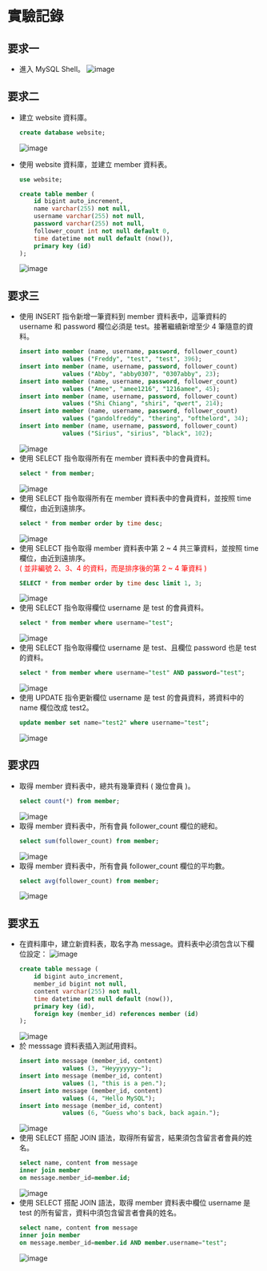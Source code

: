 # 實驗記錄

## 要求一

* 進入 MySQL Shell。
    ![image](https://user-images.githubusercontent.com/22278312/151010117-41917420-0689-46e4-8cc8-6deb650667b3.png)

## 要求二

* 建立 website 資料庫。
    ```sql
    create database website;
    ```
    ![image](https://user-images.githubusercontent.com/22278312/151010164-bdf56d1a-be42-4969-97f5-edd1a6a601e8.png)

* 使用 website 資料庫，並建立 member 資料表。
    ```sql
    use website;
    ```
    ```sql
    create table member (
        id bigint auto_increment, 
        name varchar(255) not null, 
        username varchar(255) not null, 
        password varchar(255) not null, 
        follower_count int not null default 0, 
        time datetime not null default (now()), 
        primary key (id)
    );
    ```
    ![image](https://user-images.githubusercontent.com/22278312/151010189-b8c53a74-4467-4cc5-9429-2deb26a721eb.png)

## 要求三

* 使用 INSERT 指令新增一筆資料到 member 資料表中，這筆資料的 username 和 password 欄位必須是 test。接著繼續新增至少 4 筆隨意的資料。
    ```sql
    insert into member (name, username, password, follower_count) 
                values ("Freddy", "test", "test", 396);
    insert into member (name, username, password, follower_count) 
                values ("Abby", "abby0307", "0307abby", 23);
    insert into member (name, username, password, follower_count) 
                values ("Amee", "amee1216", "1216amee", 45);
    insert into member (name, username, password, follower_count) 
                values ("Shi Chiang", "shiri", "qwert", 214);
    insert into member (name, username, password, follower_count) 
                values ("gandolfreddy", "thering", "ofthelord", 34);
    insert into member (name, username, password, follower_count) 
                values ("Sirius", "sirius", "black", 102);
    ```
    ![image](https://user-images.githubusercontent.com/22278312/151011636-3a8a0d8f-607f-45d6-9607-85e417a1119f.png)
* 使用 SELECT 指令取得所有在 member 資料表中的會員資料。
    ```sql
    select * from member;
    ```
    ![image](https://user-images.githubusercontent.com/22278312/151012562-d39227df-2404-43e5-9140-5ee3b01aea18.png)
* 使用 SELECT 指令取得所有在 member 資料表中的會員資料，並按照 time 欄位，由近到遠排序。
    ```sql
    select * from member order by time desc;
    ```
    ![image](https://user-images.githubusercontent.com/22278312/151012678-f5693553-1519-400a-b63a-6d7ba745a669.png)
* 使用 SELECT 指令取得 member 資料表中第 2 ~ 4 共三筆資料，並按照 time 欄位，由近到遠排序。<div style="color:red">( 並非編號 2、3、4 的資料，而是排序後的第 2 ~ 4 筆資料 )</div>
    ```sql
    SELECT * from member order by time desc limit 1, 3;
    ```
    ![image](https://user-images.githubusercontent.com/22278312/151012659-960ea781-39ae-4265-a156-eebdc4a1b1dd.png)
* 使用 SELECT 指令取得欄位 username 是 test 的會員資料。
    ```sql
    select * from member where username="test";
    ```
    ![image](https://user-images.githubusercontent.com/22278312/151012755-8fe4fb93-efb2-4526-8fe0-b850bf7879a3.png)
* 使用 SELECT 指令取得欄位 username 是 test、且欄位 password 也是 test 的資料。
    ```sql
    select * from member where username="test" AND password="test";
    ```
    ![image](https://user-images.githubusercontent.com/22278312/151012819-7e50fb03-d700-4a64-ade1-8418210b3fd9.png)
* 使用 UPDATE 指令更新欄位 username 是 test 的會員資料，將資料中的 name 欄位改成 test2。
    ```sql
    update member set name="test2" where username="test";
    ```
    ![image](https://user-images.githubusercontent.com/22278312/151012905-e328a465-deaf-47ac-a168-8e8e29b64e57.png)

## 要求四

* 取得 member 資料表中，總共有幾筆資料 ( 幾位會員 )。
    ```sql
    select count(*) from member;
    ```
    ![image](https://user-images.githubusercontent.com/22278312/151013016-8c10d35d-a406-42e9-99a1-f1edf2ffc9dd.png)
* 取得 member 資料表中，所有會員 follower_count 欄位的總和。
    ```sql
    select sum(follower_count) from member;
    ```
    ![image](https://user-images.githubusercontent.com/22278312/151013146-16eff36e-db03-461a-be95-04682349e9f4.png)
* 取得 member 資料表中，所有會員 follower_count 欄位的平均數。
    ```sql
    select avg(follower_count) from member;
    ```
    ![image](https://user-images.githubusercontent.com/22278312/151013210-996f9bfb-af13-46d0-ace7-32aa1a64aff4.png)

## 要求五

* 在資料庫中，建立新資料表，取名字為 message。資料表中必須包含以下欄位設定：
    ![image](https://user-images.githubusercontent.com/22278312/151016990-631d76d7-a58a-4c73-9d63-83f459501f9c.png)
    ```sql
    create table message (
        id bigint auto_increment, 
        member_id bigint not null, 
        content varchar(255) not null, 
        time datetime not null default (now()), 
        primary key (id),
        foreign key (member_id) references member (id)
    );
    ```
    ![image](https://user-images.githubusercontent.com/22278312/151013425-ce2f2425-9005-4ea1-9356-81ace7386d03.png)
* 於 messsage 資料表插入測試用資料。
    ```sql
    insert into message (member_id, content) 
                values (3, "Heyyyyyyy~");
    insert into message (member_id, content) 
                values (1, "this is a pen.");
    insert into message (member_id, content) 
                values (4, "Hello MySQL");
    insert into message (member_id, content) 
                values (6, "Guess who's back, back again.");
    ```
    ![image](https://user-images.githubusercontent.com/22278312/151013861-ce0cd784-1fec-4e03-80c9-b304c6534b94.png)
* 使用 SELECT 搭配 JOIN 語法，取得所有留言，結果須包含留言者會員的姓名。
    ```sql
    select name, content from message 
    inner join member 
    on message.member_id=member.id;
    ```
    ![image](https://user-images.githubusercontent.com/22278312/151013967-f2654b74-53bb-47b9-9f75-09ad849f19ef.png)
* 使用 SELECT 搭配 JOIN 語法，取得 member 資料表中欄位 username 是 test 的所有留言，資料中須包含留言者會員的姓名。
    ```sql
    select name, content from message 
    inner join member 
    on message.member_id=member.id AND member.username="test";
    ```
    ![image](https://user-images.githubusercontent.com/22278312/151014127-e9995151-9c38-4d08-884a-8b0e879c43ce.png)

